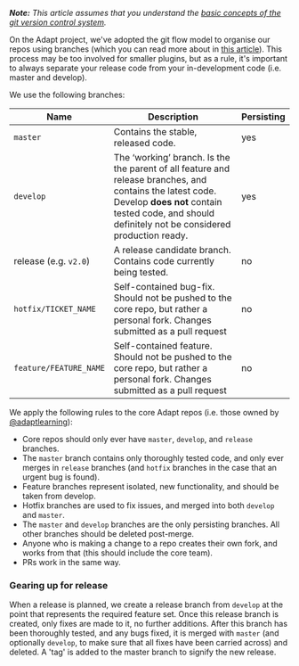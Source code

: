 _**Note:** This article assumes that you understand the [basic concepts of the git version control system](https://help.github.com/articles/good-resources-for-learning-git-and-github/)._

On the Adapt project, we've adopted the git flow model to organise our repos using branches (which you can read more about in [this article](http://nvie.com/posts/a-successful-git-branching-model/)). This process may be too involved for smaller plugins, but as a rule, it's important to always separate your release code from your in-development code (i.e. master and develop).

We use the following branches:

Name | Description | Persisting
---- | ----------- | ----------
`master` | Contains the stable, released code. | yes
`develop` | The ‘working’ branch. Is the the parent of all feature and release branches, and contains the latest code. Develop **does not** contain tested code, and should definitely not be considered production ready. | yes
release (e.g. `v2.0`) | A release candidate branch. Contains code currently being tested. | no
`hotfix/TICKET_NAME` | Self-contained bug-fix. Should not be pushed to the core repo, but rather a personal fork. Changes submitted as a pull request | no
`feature/FEATURE_NAME` | Self-contained feature. Should not be pushed to the core repo, but rather a personal fork. Changes submitted as a pull request | no

We apply the following rules to the core Adapt repos (i.e. those owned by [@adaptlearning](https://github.com/adaptlearning)):

* Core repos should only ever have `master`, `develop`, and `release` branches.
* The `master` branch contains only thoroughly tested code, and only ever merges in `release` branches (and `hotfix` branches in the case that an urgent bug is found).
* Feature branches represent isolated, new functionality, and should be taken from develop.
* Hotfix branches are used to fix issues, and merged into both `develop` and `master`.
* The `master` and `develop` branches are the only persisting branches. All other branches should be deleted post-merge.
* Anyone who is making a change to a repo creates their own fork, and works from that (this should include the core team). 
* PRs work in the same way.

### Gearing up for release

When a release is planned, we create a release branch from `develop` at the point that represents the required feature set. Once this release branch is created, only fixes are made to it, no further additions. After this branch has been thoroughly tested, and any bugs fixed, it is merged with `master` (and optionally `develop`, to make sure that all fixes have been carried across) and deleted. A 'tag' is added to the master branch to signify the new release.